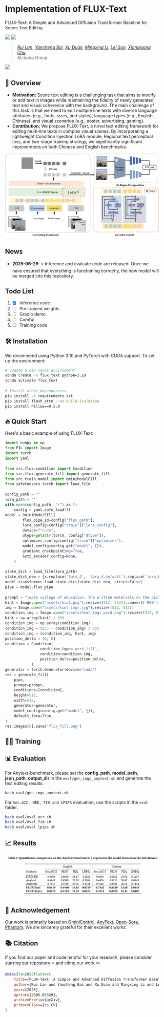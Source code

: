 # Implementation of FLUX-Text

FLUX-Text: A Simple and Advanced Diffusion Transformer Baseline for Scene Text Editing

<a href='https://amap-ml.github.io/FLUX-text/'><img src='https://img.shields.io/badge/Project-Page-green'></a>
<a href='https://arxiv.org/abs/2505.03329'><img src='https://img.shields.io/badge/Technique-Report-red'></a> 
<!-- <a href="https://huggingface.co/Xiaojiu-Z/EasyControl/"><img src="https://img.shields.io/badge/🤗_HuggingFace-Model-ffbd45.svg" alt="HuggingFace"></a> -->
<!-- <a ><img src="https://img.shields.io/badge/🤗_HuggingFace-Model-ffbd45.svg" alt="HuggingFace"></a> -->

> *[Rui Lan](https://scholar.google.com/citations?user=zwVlWXwAAAAJ&hl=zh-CN), [Yancheng Bai](https://scholar.google.com/citations?hl=zh-CN&user=Ilx8WNkAAAAJ&view_op=list_works&sortby=pubdate), [Xu Duan](https://scholar.google.com/citations?hl=zh-CN&user=EEUiFbwAAAAJ), [Mingxing Li](https://scholar.google.com/citations?hl=zh-CN&user=-pfkprkAAAAJ), [Lei Sun](https://allylei.github.io), [Xiangxiang Chu](https://scholar.google.com/citations?hl=zh-CN&user=jn21pUsAAAAJ&view_op=list_works&sortby=pubdate)*
> <br>
> ALibaba Group

<img src='assets/flux-text.png'>

## 📖 Overview
* **Motivation:** Scene text editing is a challenging task that aims to modify or add text in images while maintaining the fidelity of newly generated text and visual coherence with the background. The main challenge of this task is that we need to edit multiple line texts with diverse language attributes (e.g., fonts, sizes, and styles), language types (e.g., English, Chinese), and visual scenarios (e.g., poster, advertising, gaming).
* **Contribution:** We propose FLUX-Text, a novel text editing framework for editing multi-line texts in complex visual scenes. By incorporating a lightweight Condition Injection LoRA module, Regional text perceptual loss, and two-stage training strategy, we significantly significant improvements on both Chinese and English benchmarks.
<img src='assets/method.png'>

## News

- **2025-06-29**: ⭐️ Inference and evaluate code are released. Once we have ensured that everything is functioning correctly, the new model will be merged into this repository.

## Todo List
1. - [x] Inference code 
2. - [ ] Pre-trained weights 
3. - [ ] Gradio demo
4. - [ ] Comfui
5. - [ ] Training code

## 🛠️ Installation

We recommend using Python 3.10 and PyTorch with CUDA support. To set up the environment:

```bash
# Create a new conda environment
conda create -n flux_text python=3.10
conda activate flux_text

# Install other dependencies
pip install -r requirements.txt
pip install flash_attn --no-build-isolation
pip install Pillow==9.5.0
```

## 🔥 Quick Start

Here's a basic example of using FLUX-Text:

```python
import numpy as np
from PIL import Image
import torch
import yaml

from src.flux.condition import Condition
from src.flux.generate_fill import generate_fill
from src.train.model import OminiModelFIll
from safetensors.torch import load_file

config_path = ""
lora_path = ""
with open(config_path, "r") as f:
    config = yaml.safe_load(f)
model = OminiModelFIll(
        flux_pipe_id=config["flux_path"],
        lora_config=config["train"]["lora_config"],
        device=f"cuda",
        dtype=getattr(torch, config["dtype"]),
        optimizer_config=config["train"]["optimizer"],
        model_config=config.get("model", {}),
        gradient_checkpointing=True,
        byt5_encoder_config=None,
    )

state_dict = load_file(lora_path)
state_dict_new = {x.replace('lora_A', 'lora_A.default').replace('lora_B', 'lora_B.default').replace('transformer.', ''): v for x, v in state_dict.items()}
model.transformer.load_state_dict(state_dict_new, strict=False)
pipe = model.flux_pipe

prompt = "lepto college of education, the written materials on the picture: LESOTHO , COLLEGE OF , RE BONA LESELI LESEL , EDUCATION ."
hint = Image.open("assets/hint.png").resize((512, 512)).convert('RGB')
img = Image.open("assets/hint_imgs.jpg").resize((512, 512))
condition_img = Image.open("assets/hint_imgs_word.png").resize((512, 512)).convert('RGB')
hint = np.array(hint) / 255
condition_img = np.array(condition_img)
condition_img = (255 - condition_img) / 255
condition_img = [condition_img, hint, img]
position_delta = [0, 0]
condition = Condition(
                condition_type='word_fill',
                condition=condition_img,
                position_delta=position_delta,
            )
generator = torch.Generator(device="cuda")
res = generate_fill(
    pipe,
    prompt=prompt,
    conditions=[condition],
    height=512,
    width=512,
    generator=generator,
    model_config=config.get("model", {}),
    default_lora=True,
)
res.images[0].save('flux_fill.png')
```

## 💪🏻  Training

## 📊 Evaluation

For Anytext-benchmark, please set the **config_path**, **model_path**, **json_path**, **output_dir** in the `eval/gen_imgs_anytext.sh` and generate the text editing results.

```bash
bash eval/gen_imgs_anytext.sh
```

For `Sen.ACC, NED, FID and LPIPS` evaluation, use the scripts in the `eval` folder.

```bash
bash eval/eval_ocr.sh
bash eval/eval_fid.sh
bash eval/eval_lpips.sh
```

## 📈 Results

<img src='assets/method_result.png'>

## 🌹 Acknowledgement

Our work is primarily based on [OminiControl](https://github.com/Yuanshi9815/OminiControl), [AnyText](https://github.com/tyxsspa/AnyText), [Open-Sora](https://github.com/hpcaitech/Open-Sora), [Phantom](https://github.com/Phantom-video/Phantom). We are sincerely grateful for their excellent works.

## 📚 Citation

If you find our paper and code helpful for your research, please consider starring our repository ⭐ and citing our work ✏️.
```bibtex
@misc{lan2025fluxtext,
    title={FLUX-Text: A Simple and Advanced Diffusion Transformer Baseline for Scene Text Editing},
    author={Rui Lan and Yancheng Bai and Xu Duan and Mingxing Li and Lei Sun and Xiangxiang Chu},
    year={2025},
    eprint={2505.03329},
    archivePrefix={arXiv},
    primaryClass={cs.CV}
}
```